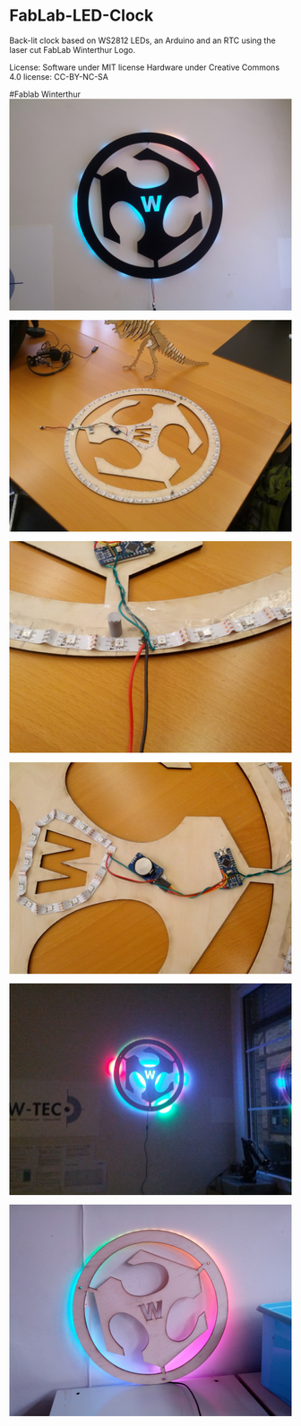 # FabLab-LED-Clock
Back-lit clock based on WS2812 LEDs, an Arduino and an RTC using the laser cut FabLab Winterthur Logo.

License:
Software under MIT license
Hardware under Creative Commons 4.0 license: CC-BY-NC-SA

#Fablab Winterthur
![Finished Clock](/images/IMG_20150704_140504.jpg) 

![Behind the scenes 1](/images/IMG_20150704_133908.jpg) 

![Behind the scenes 2](/images/IMG_20150704_133843.jpg) 

![Behind the scenes 3](/images/IMG_20150704_133822.jpg) 

![In the dark](/images/IMG_20150609_212601.jpg) 

![First Light](/images/IMG_20150530_173458.jpg) 


